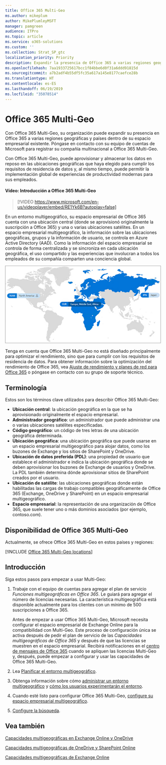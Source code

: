 ```yaml
---
title: Office 365 Multi-Geo
ms.author: mikeplum
author: MikePlumleyMSFT
manager: pamgreen
audience: ITPro
ms.topic: article
ms.service: o365-solutions
ms.custom: ''
ms.collection: Strat_SP_gtc
localization_priority: Priority
description: Expandir la presencia de Office 365 a varias regiones geográficas con Office 365 Multi-Geo.
ms.openlocfilehash: 7aa1933725617bcc1f84bbe6d0f31a6ddd91815d
ms.sourcegitcommit: a7b2adf4b55df5fc35a617a145e8177caefce28b
ms.translationtype: HT
ms.contentlocale: es-ES
ms.lasthandoff: 06/19/2019
ms.locfileid: "35078514"
---
```

# <a name="office-365-multi-geo"></a>Office 365 Multi-Geo

Con Office 365 Multi-Geo, su organización puede expandir su presencia en Office 365 a varias regiones geográficas y países dentro de su espacio empresarial existente. Póngase en contacto con su equipo de cuentas de Microsoft para registrar su compañía multinacional a Office 365 Multi-Geo.
  
Con Office 365 Multi-Geo, puede aprovisionar y almacenar los datos en reposo en las ubicaciones geográficas que haya elegido para cumplir los requisitos de residencia de datos y, al mismo tiempo, puede permitir la implementación global de experiencias de productividad modernas para sus empleados.

#### <a name="video-introducing-office-365-multi-geo"></a>Vídeo: Introducción a Office 365 Multi-Geo

> [!VIDEO https://www.microsoft.com/en-us/videoplayer/embed/RE1Yk6B?autoplay=false]

En un entorno multigeográfico, su espacio empresarial de Office 365 cuenta con una ubicación central (donde se aprovisionó originalmente la suscripción a Office 365) y una o varias ubicaciones satélites. En un espacio empresarial multigeográfico, la información sobre las ubicaciones geográficas, grupos y la información de usuario, se controla en Azure Active Directory (AAD). Como la información del espacio empresarial se controla de forma centralizada y se sincroniza en cada ubicación geográfica, el uso compartido y las experiencias que involucran a todos los empleados de su compañía comparten una conciencia global.

![Captura de pantalla del mapa multigeográfico desde el Centro de administración de SharePoint Online](media/multi-geo-world-map.png)

Tenga en cuenta que Office 365 Multi-Geo no está diseñado principalmente para optimizar el rendimiento, sino que para cumplir con los requisitos de residencia de datos. Para obtener información sobre la optimización del rendimiento de Office 365, vea [Ajuste de rendimiento y planes de red para Office 365](https://support.office.com/article/e5f1228c-da3c-4654-bf16-d163daee8848) o póngase en contacto con su grupo de soporte técnico.

## <a name="terminology"></a>Terminología

Estos son los términos clave utilizados para describir Office 365 Multi-Geo:

- **Ubicación central**: la ubicación geográfica en la que se ha aprovisionado originalmente el espacio empresarial.
- **Administrador geográfico**: un administrador que puede administrar una o varias ubicaciones satélites especificadas.
- **Código geográfico**: un código de tres letras de una ubicación geográfica determinada.
- **Ubicación geográfica**: una ubicación geográfica que puede usarse en un espacio empresarial multigeográfico para alojar datos, como los buzones de Exchange y los sitios de SharePoint y OneDrive.
- **Ubicación de datos preferida (PDL)**: una propiedad de usuario que establece el administrador e indica la ubicación geográfica donde se deben aprovisionar los buzones de Exchange de usuarios y OneDrive. La PDL también determina dónde aprovisionar sitios de SharePoint creados por el usuario.
- **Ubicación de satélite**: las ubicaciones geográficas donde están habilitadas las cargas de trabajo compatibles geográficamente de Office 365 (Exchange, OneDrive y SharePoint) en un espacio empresarial multigeográfico.
- **Espacio empresarial**: la representación de una organización de Office 365, que suele tener uno o más dominios asociados (por ejemplo, contoso.com).

## <a name="office-365-multi-geo-availability"></a>Disponibilidad de Office 365 Multi-Geo

Actualmente, se ofrece Office 365 Multi-Geo en estos países y regiones:

[!INCLUDE [Office 365 Multi-Geo locations](includes/office-365-multi-geo-locations.md)]

## <a name="getting-started"></a>Introducción

Siga estos pasos para empezar a usar Multi-Geo:

1. Trabaje con el equipo de cuentas para agregar el plan de servicio _Funciones multigeográficas en Office 365_. Le guiará para agregar el número de licencias necesarias. La característica multigeográfica está disponible actualmente para los clientes con un mínimo de 500 suscripciones a Office 365.

   Antes de empezar a usar Office 365 Multi-Geo, Microsoft necesita configurar el espacio empresarial de Exchange Online para la compatibilidad con Multi-Geo. Este proceso de configuración única se activa después de pedir el plan de servicio de las *Capacidades multigeográficas de Office 365* y después de que las licencias se muestren en el espacio empresarial. Recibirá notificaciones en el [centro de mensajes de Office 365](https://support.office.com/article/38FB3333-BFCC-4340-A37B-DEDA509C2093) cuando se apliquen las licencias Multi-Geo y, después, puede empezar a configurar y usar las capacidades de Office 365 Multi-Geo.

2. Lea [Planificar el entorno multigeográfico](plan-for-multi-geo.md).

3. Obtenga información sobre cómo [administrar un entorno multigeográfico](administering-a-multi-geo-environment.md) y [cómo los usuarios experimentarán el entorno](multi-geo-user-experience.md).

4. Cuando esté listo para configurar Office 365 Multi-Geo, [configure su espacio empresarial multigeográfico](multi-geo-tenant-configuration.md).

5. [Configure la búsqueda](configure-search-for-multi-geo.md).

## <a name="see-also"></a>Vea también

[Capacidades multigeográficas en Exchange Online y OneDrive](https://Aka.ms/GoMultiGeo)

[Capacidades multigeográficas de OneDrive y SharePoint Online](https://docs.microsoft.com/office365/enterprise/multi-geo-capabilities-in-onedrive-and-sharepoint-online-in-office-365)

[Capacidades multigeográficas de Exchange Online](https://docs.microsoft.com/office365/enterprise/multi-geo-capabilities-in-exchange-online)
